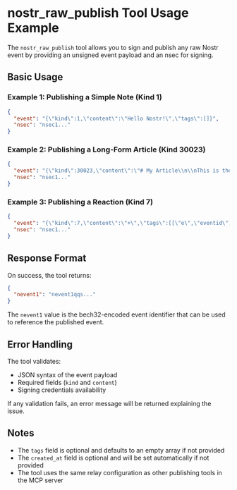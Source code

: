 # nostr_raw_publish Tool Usage Example

The `nostr_raw_publish` tool allows you to sign and publish any raw Nostr event by providing an unsigned event payload and an nsec for signing.

## Basic Usage

### Example 1: Publishing a Simple Note (Kind 1)

```json
{
  "event": "{\"kind\":1,\"content\":\"Hello Nostr!\",\"tags\":[]}",
  "nsec": "nsec1..."
}
```

### Example 2: Publishing a Long-Form Article (Kind 30023)

```json
{
  "event": "{\"kind\":30023,\"content\":\"# My Article\\n\\nThis is the content...\",\"tags\":[[\"title\",\"My Article\"],[\"summary\",\"A brief summary\"]]}",
  "nsec": "nsec1..."
}
```

### Example 3: Publishing a Reaction (Kind 7)

```json
{
  "event": "{\"kind\":7,\"content\":\"+\",\"tags\":[[\"e\",\"eventid\"],[\"p\",\"pubkey\"]]}",
  "nsec": "nsec1..."
}
```

## Response Format

On success, the tool returns:

```json
{
  "nevent1": "nevent1qqs..."
}
```

The `nevent1` value is the bech32-encoded event identifier that can be used to reference the published event.

## Error Handling

The tool validates:
- JSON syntax of the event payload
- Required fields (`kind` and `content`)
- Signing credentials availability

If any validation fails, an error message will be returned explaining the issue.

## Notes

- The `tags` field is optional and defaults to an empty array if not provided
- The `created_at` field is optional and will be set automatically if not provided
- The tool uses the same relay configuration as other publishing tools in the MCP server